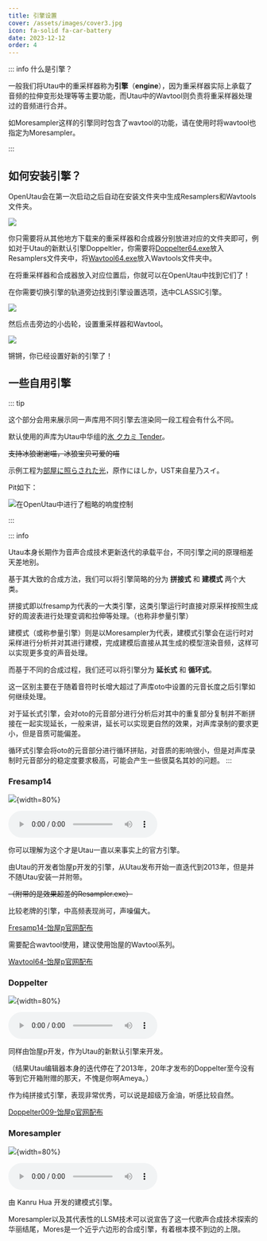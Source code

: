 ```yaml
---
title: 引擎设置
cover: /assets/images/cover3.jpg
icon: fa-solid fa-car-battery
date: 2023-12-12
order: 4
---
```


::: info 什么是引擎？

一般我们将Utau中的重采样器称为**引擎**（**engine**），因为重采样器实际上承载了音频的拉伸变形处理等等主要功能，而Utau中的Wavtool则负责将重采样器处理过的音频进行合并。

如Moresampler这样的引擎同时包含了wavtool的功能，请在使用时将wavtool也指定为Moresampler。

:::

## 如何安装引擎？

OpenUtau会在第一次启动之后自动在安装文件夹中生成Resamplers和Wavtools文件夹。

![ ](https://img.kyoku.top/20231212090107.png)

你只需要将从其他地方下载来的重采样器和合成器分别放进对应的文件夹即可，例如对于Utau的新默认引擎Doppeltler，你需要将[Doppelter64.exe](http://utau2008.xrea.jp/2020/engine/doppeltler009.zip)放入Resamplers文件夹中，将[Wavtool64.exe](http://utau2008.xrea.jp/2020/engine/wavtool64.zip)放入Wavtools文件夹中。

在将重采样器和合成器放入对应位置后，你就可以在OpenUtau中找到它们了！

在你需要切换引擎的轨道旁边找到引擎设置选项，选中CLASSIC引擎。

![ ](https://img.kyoku.top/20231212092107.png)

然后点击旁边的小齿轮，设置重采样器和Wavtool。

![ ](https://img.kyoku.top/20231212095058.png)

锵锵，你已经设置好新的引擎了！

## 一些自用引擎

::: tip

这个部分会用来展示同一声库用不同引擎去渲染同一段工程会有什么不同。

默认使用的声库为Utau中华组的[氷 クカミ Tender](https://www.bilibili.com/video/BV12W411L7gA)。

~~支持冰狼谢谢喵，冰狼宝贝可爱的喵~~

示例工程为[部屋に照らされた光](https://www.bilibili.com/video/BV1t8411j7we)，原作にほしか，UST来自星乃スイ。

Pit如下：

![在OpenUtau中进行了粗略的响度控制](https://img.kyoku.top/20231212175422.png)

:::

::: info

Utau本身长期作为音声合成技术更新迭代的承载平台，不同引擎之间的原理相差天差地别。

基于其大致的合成方法，我们可以将引擎简略的分为 **拼接式** 和 **建模式** 两个大类。

拼接式即以fresamp为代表的一大类引擎，这类引擎运行时直接对原采样按照生成好的周波表进行处理变调和拉伸等处理。（也称非参量引擎）

建模式（或称参量引擎）则是以Moresampler为代表，建模式引擎会在运行时对采样进行分析并对其进行建模，完成建模后直接从其生成的模型渲染音频，这样可以实现更多变的声音处理。

而基于不同的合成过程，我们还可以将引擎分为 **延长式** 和 **循环式**。

这一区别主要在于随着音符时长增大超过了声库oto中设置的元音长度之后引擎如何继续处理。

对于延长式引擎，会对oto的元音部分进行分析后对其中的重复部分复制并不断拼接在一起实现延长，一般来讲，延长可以实现更自然的效果，对声库录制的要求更小，但是音质可能偏差。

循环式引擎会将oto的元音部分进行循环拼贴，对音质的影响很小，但是对声库录制时元音部分的稳定度要求极高，可能会产生一些很莫名其妙的问题。
:::

### Fresamp14

![ ](https://img.kyoku.top/fresamp14.webp){width=80%}

<audio controls="controls">
    <source src="https://img.kyoku.top/Fresamp14Preview_Track3.ogg" type="audio/ogg">
</audio>

你可以理解为这个才是Utau一直以来事实上的官方引擎。

由Utau的开发者饴屋p开发的引擎，从Utau发布开始一直迭代到2013年，但是并不随Utau安装一并附带。

~~（附带的是效果超差的Resampler.exe）~~

比较老牌的引擎，中高频表现尚可，声噪偏大。

[Fresamp14-饴屋p官网配布](http://utau2008.xrea.jp/downloads/fresamp014.zip)

需要配合wavtool使用，建议使用饴屋的Wavtool系列。

[Wavtool64-饴屋p官网配布](http://utau2008.xrea.jp/2020/engine/wavtool64.zip)

### Doppelter

![ ](https://img.kyoku.top/doppelter.webp){width=80%}

<audio controls="controls">
    <source src="https://img.kyoku.top/DoppelterPreview_Track3_Track3.ogg" type="audio/ogg">
</audio>

同样由饴屋p开发，作为Utau的新默认引擎来开发。

（结果Utau编辑器本身的迭代停在了2013年，20年才发布的Doppelter至今没有等到它开箱附赠的那天，不愧是你啊Ameya。）

作为纯拼接式引擎，表现非常优秀，可以说是超级万金油，听感比较自然。

[Doppelter009-饴屋p官网配布](http://utau2008.xrea.jp/2020/engine/doppeltler009.zip)

### Moresampler

![ ](https://img.kyoku.top/moresampler.webp){width=80%}

<audio controls="controls">
    <source src="https://img.kyoku.top/MoresamplerPreview_Track3_Track3_Track3_Track3.ogg" type="audio/ogg">
</audio>

由 Kanru Hua 开发的建模式引擎。

Moresampler以及其代表性的LLSM技术可以说宣告了这一代歌声合成技术探索的华丽结尾，Mores是一个近乎六边形的合成引擎，有着根本摸不到边的上限。
